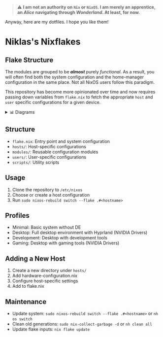 > :warning: **I am not an authority on `Nix` or `NixOS`. I am merely an apprentice, an _Alice_ navigating through _Wonderland_. At least, for now.**

Anyway, here are my dotfiles. I hope you like them!

# Niklas's Nixflakes

## Flake Structure

The modules are grouped to be **_almost_** purely _functional_. As a result, you will often find both the system configuration and the home-manager configuration in the same place. Not all NixOS users follow this paradigm.

This repository has become more opinionated over time and now requires passing down variables from `flake.nix` to fetch the appropriate `host` and `user` specific configurations for a given device.

<details>
<summary>📊 Diagrams</summary>

![Flake Structure](docs/media/FlakeStructure10.png)  
_Disclaimer: This image is from [erictossell](https://github.com/erictossell), and the overall project is heavily inspired by his config, so check it out too!_

</details>

<p>

## Structure

- `flake.nix`: Entry point and system configuration
- `hosts/`: Host-specific configurations
- `modules/`: Reusable configuration modules
- `users/`: User-specific configurations
- `scripts/`: Utility scripts

## Usage

1. Clone the repository to `/etc/nixos`
2. Choose or create a host configuration
3. Run `sudo nixos-rebuild switch --flake .#<hostname>`

## Profiles

- Minimal: Basic system without DE
- Desktop: Full desktop environment with Hyprland (NVIDIA Drivers)
- Development: Desktop with development tools
- Gaming: Desktop with gaming tools (NVIDIA Drivers)

## Adding a New Host

1. Create a new directory under `hosts/`
2. Add hardware-configuration.nix
3. Configure host-specific settings
4. Add to flake.nix

## Maintenance

- Update system: `sudo nixos-rebuild switch --flake .#<hostname>` or `nh os switch`
- Clean old generations: `sudo nix-collect-garbage -d` or `nh clean all`
- Update flake inputs: `nix flake update`
